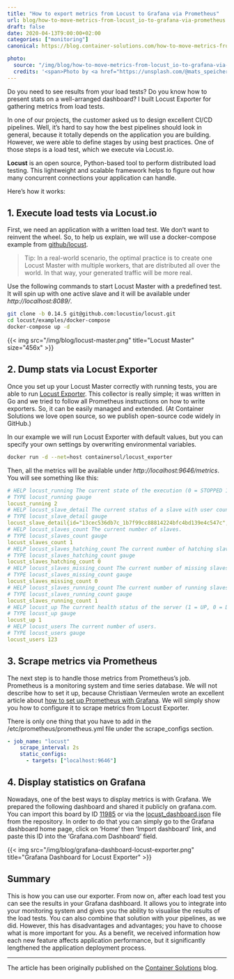 ```yaml
---
title: "How to export metrics from Locust to Grafana via Prometheus"
url: blog/how-to-move-metrics-from-locust_io-to-grafana-via-prometheus
draft: false
date: 2020-04-13T9:00:00+02:00
categories: ["monitoring"]
canonical: https://blog.container-solutions.com/how-to-move-metrics-from-locust.io-to-grafana-via-prometheus

photo:
  source: "/img/blog/how-to-move-metrics-from-locust_io-to-grafana-via-prometheus.jpg"
  credits: '<span>Photo by <a href="https://unsplash.com/@mats_speicher?utm_source=unsplash&amp;utm_medium=referral&amp;utm_content=creditCopyText" title="Mats Speicher" rel="nofollow">Mats Speicher</a> on <a href="https://unsplash.com/s/photos/auto-dashboard-gauges?utm_source=unsplash&amp;utm_medium=referral&amp;utm_content=creditCopyText" title="unsplash" rel="nofollow">Unsplash</a></span>'
---
```


Do you need to see results from your load tests? Do you know how to present stats on a well-arranged dashboard? I built Locust Exporter for gathering metrics from load tests.

<!--more-->

In one of our projects, the customer asked us to design excellent CI/CD pipelines. Well, it’s hard to say how the best pipelines should look in general, because it totally depends on the application you are building. However, we were able to define stages by using best practices. One of those steps is a load test, which we execute via Locust.io.

**Locust** is an open source, Python-based tool to perform distributed load testing. This lightweight and scalable framework helps to figure out how many concurrent connections your application can handle.

Here’s how it works:

## 1. Execute load tests via Locust.io

First, we need an application with a written load test. We don’t want to reinvent the wheel. So, to help us explain, we will use a docker-compose example from [github/locust](https://github.com/locustio/locust).

> Tip: In a real-world scenario, the optimal practice is to create one Locust Master with multiple workers, that are distributed all over the world. In that way, your generated traffic will be more real.

Use the following commands to start Locust Master with a predefined test. It will spin up with one active slave and it will be available under _http://localhost:8089/_.

```sh
git clone -b 0.14.5 git@github.com:locustio/locust.git
cd locust/examples/docker-compose
docker-compose up -d
```

{{< img src="/img/blog/locust-master.png" title="Locust Master" size="456x" >}}

## 2. Dump stats via Locust Exporter

Once you set up your Locust Master correctly with running tests, you are able to run [Locust Exporter](https://github.com/ContainerSolutions/locust_exporter). This collector is really simple; it was written in Go and we tried to follow all Prometheus instructions on how to write exporters. So, it can be easily managed and extended. (At Container Solutions we love open source, so we publish open-source code widely in GitHub.)

In our example we will run Locust Exporter with default values, but you can specify your own settings by overwriting environmental variables.

```sh
docker run -d --net=host containersol/locust_exporter
```

Then, all the metrics will be available under _http://localhost:9646/metrics_. You will see something like this:

```yaml
# HELP locust_running The current state of the execution (0 = STOPPED 1 = HATCHING 2 = RUNNING,).
# TYPE locust_running gauge
locust_running 2
# HELP locust_slave_detail The current status of a slave with user count
# TYPE locust_slave_detail gauge
locust_slave_detail{id="13cec536db7c_1b7f99cc88814224bfc4bd139e4c547c",state="running"} 123
# HELP locust_slaves_count The current number of slaves.
# TYPE locust_slaves_count gauge
locust_slaves_count 1
# HELP locust_slaves_hatching_count The current number of hatching slaves.
# TYPE locust_slaves_hatching_count gauge
locust_slaves_hatching_count 0
# HELP locust_slaves_missing_count The current number of missing slaves.
# TYPE locust_slaves_missing_count gauge
locust_slaves_missing_count 0
# HELP locust_slaves_running_count The current number of running slaves.
# TYPE locust_slaves_running_count gauge
locust_slaves_running_count 1
# HELP locust_up The current health status of the server (1 = UP, 0 = DOWN).
# TYPE locust_up gauge
locust_up 1
# HELP locust_users The current number of users.
# TYPE locust_users gauge
locust_users 123
```

## 3. Scrape metrics via Prometheus

The next step is to handle those metrics from Prometheus’s job. Prometheus is a monitoring system and time series database. We will not describe how to set it up, because Christiaan Vermeulen wrote an excellent article about [how to set up Prometheus with Grafana](https://blog.container-solutions.com/how-to-monitor-your-kubernetes-cluster-with-prometheus-and-grafana). We will simply show you how to configure it to scrape metrics from Locust Exporter.

There is only one thing that you have to add in the /etc/prometheus/prometheus.yml file under the scrape_configs section.

```yaml
- job_name: "locust"
    scrape_interval: 2s
    static_configs:
      - targets: ["localhost:9646"]
```

## 4. Display statistics on Grafana

Nowadays, one of the best ways to display metrics is with Grafana. We prepared the following dashboard and shared it publicly on grafana.com. You can import this board by ID [11985](https://grafana.com/grafana/dashboards/11985) or via the [locust_dashboard.json](https://github.com/ContainerSolutions/locust_exporter/blob/master/locust_dashboard.json) file from the repository. In order to do that you can simply go to the Grafana dashboard home page, click on ‘Home’ then ‘Import dashboard’ link, and paste this ID into the ‘Grafana.com Dashboard’ field.

{{< img src="/img/blog/grafana-dashboard-locust-exporter.png" title="Grafana Dashboard for Locust Exporter" >}}

## Summary

This is how you can use our exporter. From now on, after each load test you can see the results in your Grafana dashboard. It allows you to integrate into your monitoring system and gives you the ability to visualise the results of the load tests. You can also combine that solution with your pipelines, as we did. However, this has disadvantages and advantages; you have to choose what is more important for you. As a benefit, we received information how each new feature affects application performance, but it significantly lengthened the application deployment process.

---

The article has been originally published on the [Container Solutions](https://blog.container-solutions.com/how-to-move-metrics-from-locust.io-to-grafana-via-prometheus) blog.
